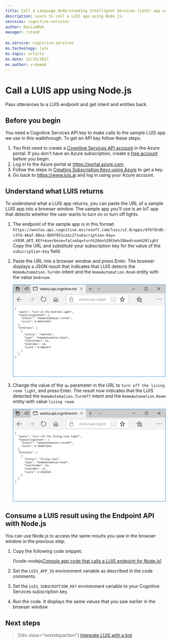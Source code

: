 ```yaml
---
title: Call a Language Understanding Intelligent Services (LUIS) app using Node.js | Microsoft Docs 
description: Learn to call a LUIS app using Node.js. 
services: cognitive-services
author: DeniseMak
manager: rstand

ms.service: cognitive-services
ms.technology: luis
ms.topic: article
ms.date: 12/13/2017
ms.author: v-demak
---
```


# Call a LUIS app using Node.js
Pass utterances to a LUIS endpoint and get intent and entities back.

## Before you begin
You need a Cognitive Services API key to make calls to the sample LUIS app we use in this walkthrough. 
To get an API key follow these steps: 

  1. You first need to create a [Cognitive Services API account](https://docs.microsoft.com/azure/cognitive-services/cognitive-services-apis-create-account) in the Azure portal. If you don't have an Azure subscription, create a [free account](https://azure.microsoft.com/free/?WT.mc_id=A261C142F) before you begin.
  2. Log in to the Azure portal at https://portal.azure.com. 
  3. Follow the steps in [Creating Subscription Keys using Azure](./AzureIbizaSubscription.md) to get a key.
  4. Go back to https://www.luis.ai and log in using your Azure account. 

## Understand what LUIS returns

To understand what a LUIS app returns, you can paste the URL of a sample LUIS app into a browser window. The sample app you'll use is an IoT app that detects whether the user wants to turn on or turn off lights.

1. The endpoint of the sample app is in this format: `https://westus.api.cognitive.microsoft.com/luis/v2.0/apps/df67dcdb-c37d-46af-88e1-8b97951ca1c2?subscription-key=<YOUR_API_KEY>&verbose=false&q=turn%20on%20the%20bedroom%20light` Copy the URL and substitute your subscription key for the value of the `subscription-key` field.
2. Paste the URL into a browser window and press Enter. The browser displays a JSON result that indicates that LUIS detects the `HomeAutomation.TurnOn` intent and the `HomeAutomation.Room` entity with the value `bedroom`.

    ![JSON result detects the intent TurnOn](./media/luis-get-started-node-get-intent/turn-on-bedroom.png)
3. Change the value of the `q=` parameter in the URL to `turn off the living room light`, and press Enter. The result now indicates that the LUIS detected the `HomeAutomation.TurnOff` intent and the `HomeAutomation.Room` entity with value `living room`. 

    ![JSON result detects the intent TurnOff](./media/luis-get-started-node-get-intent/turn-off-living-room.png)


## Consume a LUIS result using the Endpoint API with Node.js

You can use Node.js to access the same results you saw in the browser window in the previous step.

1. Copy the following code snippet:

   [!code-nodejs[Console app code that calls a LUIS endpoint for Node.js](~/samples-luis/documentation-samples/endpoint-api-samples/node/call-endpoint.js)]

2. Set the `LUIS_APP_ID` environment variable as described in the code comments. 

3. Set the `LUIS_SUBSCRIPTION_KEY` environment variable to your Cognitive Services subscription key.

4. Run the code. It displays the same values that you saw earlier in the browser window.
<!-- 
![Console window displays JSON result from LUIS](./media/luis-get-started-Node.js-get-intent/console-turn-on.png)
-->

## Next steps
> [!div class="nextstepaction"]
> [Integrate LUIS with a bot](luis-nodejs-tutorial-build-bot-framework-sample.md)
